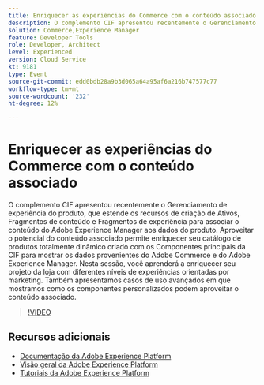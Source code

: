 ```yaml
---
title: Enriquecer as experiências do Commerce com o conteúdo associado
description: O complemento CIF apresentou recentemente o Gerenciamento de experiência do produto, que estende os recursos de criação de Ativos, Fragmentos de conteúdo e Fragmentos de experiência para associar o conteúdo do Adobe Experience Manager aos dados do produto. Aproveitar o potencial do conteúdo associado permite enriquecer seu catálogo de produtos totalmente dinâmico criado com os Componentes principais da CIF para mostrar os dados provenientes do Adobe Commerce e do Adobe Experience Manager. Nesta sessão, você aprenderá a enriquecer seu projeto da loja com diferentes níveis de experiências orientadas por marketing. Também apresentamos casos de uso avançados em que mostramos como os componentes personalizados podem aproveitar o conteúdo associado.
solution: Commerce,Experience Manager
feature: Developer Tools
role: Developer, Architect
level: Experienced
version: Cloud Service
kt: 9181
type: Event
source-git-commit: edd0bdb28a9b3d065a64a95af6a216b747577c77
workflow-type: tm+mt
source-wordcount: '232'
ht-degree: 12%

---
```


# Enriquecer as experiências do Commerce com o conteúdo associado

O complemento CIF apresentou recentemente o Gerenciamento de experiência do produto, que estende os recursos de criação de Ativos, Fragmentos de conteúdo e Fragmentos de experiência para associar o conteúdo do Adobe Experience Manager aos dados do produto. Aproveitar o potencial do conteúdo associado permite enriquecer seu catálogo de produtos totalmente dinâmico criado com os Componentes principais da CIF para mostrar os dados provenientes do Adobe Commerce e do Adobe Experience Manager. Nesta sessão, você aprenderá a enriquecer seu projeto da loja com diferentes níveis de experiências orientadas por marketing. Também apresentamos casos de uso avançados em que mostramos como os componentes personalizados podem aproveitar o conteúdo associado.

>[!VIDEO](https://video.tv.adobe.com/v/337772/?quality=12&learn=on&hidetitle=true)

## Recursos adicionais

- [Documentação da Adobe Experience Platform](https://experienceleague.adobe.com/docs/experience-platform.html)
- [Visão geral da Adobe Experience Platform](https://experienceleague.adobe.com/docs/experience-platform/landing/home.html?lang=pt-BR)
- [Tutoriais da Adobe Experience Platform](https://experienceleague.adobe.com/docs/platform-learn/tutorials/overview.html?lang=pt-BR)
